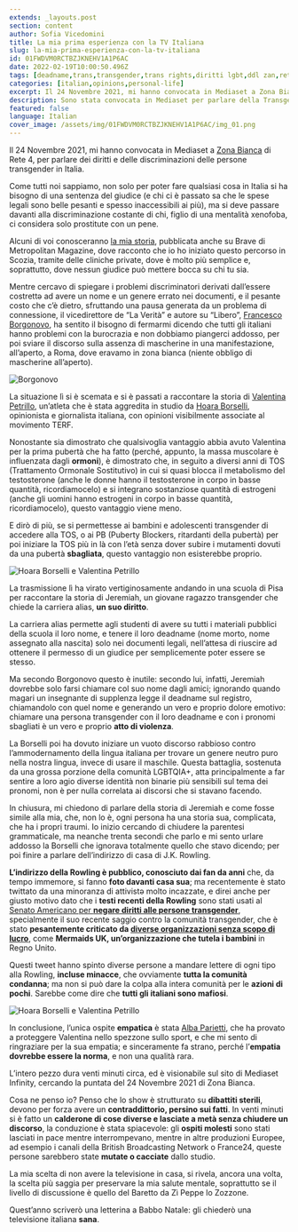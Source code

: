 ```yaml
---
extends: _layouts.post
section: content
author: Sofia Vicedomini
title: La mia prima esperienza con la TV Italiana
slug: la-mia-prima-esperienza-con-la-tv-italiana
id: 01FWDVM0RCTBZJKNEHV1A1P6AC
date: 2022-02-19T10:00:50.496Z
tags: [deadname,trans,transgender,trans rights,diritti lgbt,ddl zan,rete4,rete 4,zona bianca,zonabianca,diritti trans]
categories: [italian,opinions,personal-life]
excerpt: Il 24 Novembre 2021, mi hanno convocata in Mediaset a Zona Bianca di Rete 4, per parlare dei diritti e delle discriminazioni delle persone transgender in Italia.
description: Sono stata convocata in Mediaset per parlare della Transgender Freedom March e dei diritti delle persone Trans, come è andata?
featured: false
language: Italian
cover_image: /assets/img/01FWDVM0RCTBZJKNEHV1A1P6AC/img_01.png
---
```


Il 24 Novembre 2021, mi hanno convocata in Mediaset a [Zona Bianca](https://www.mediasetplay.mediaset.it/video/zonabianca/puntata-del-24-novembre_F310971001003401) di Rete 4, 
per parlare dei diritti e delle discriminazioni delle persone transgender in Italia.

Come tutti noi sappiamo, non solo per poter fare qualsiasi cosa in Italia si ha bisogno di una sentenza del giudice 
(e chi ci è passato sa che le spese legali sono belle pesanti e spesso inaccessibili ai più), 
ma si deve passare davanti alla discriminazione costante di chi, figlio di una mentalità xenofoba, ci considera solo prostitute con un pene.

Alcuni di voi conosceranno [la mia storia](/2022/01/19/cosa-significa-essere-transgender/), pubblicata anche su Brave di Metropolitan Magazine, 
dove racconto che io ho iniziato questo percorso in Scozia, tramite delle cliniche private, dove è molto più semplice e, 
soprattutto, dove nessun giudice può mettere bocca su chi tu sia.

Mentre cercavo di spiegare i problemi discriminatori derivati dall’essere costrettə ad avere un nome e un genere errato nei documenti, 
e il pesante costo che c’è dietro, sfruttando una pausa generata da un problema di connessione, il vicedirettore de 
“La Verità” e autore su “Libero”, [Francesco Borgonovo](https://twitter.com/franborgonovo), ha sentito il bisogno di fermarmi dicendo che tutti gli italiani 
hanno problemi con la burocrazia e non dobbiamo piangerci addosso, per poi sviare il discorso sulla assenza di 
mascherine in una manifestazione, all’aperto, a Roma, dove eravamo in zona bianca (niente obbligo di mascherine all’aperto).

<div class="flex justify-center align-center">
 <img src="/assets/img/01FWDVM0RCTBZJKNEHV1A1P6AC/img_02.png" alt="Borgonovo" />
</div>

La situazione lì si è scemata e si è passati a raccontare la storia di [Valentina Petrillo](https://www.instagram.com/valentina_petrillo/?hl=it), 
un’atleta che è stata aggredita in studio da [Hoara Borselli](https://twitter.com/HoaraBorselli), opinionista e giornalista italiana, 
con opinioni visibilmente associate al movimento TERF.

Nonostante sia dimostrato che qualsivoglia vantaggio abbia avuto Valentina per la prima pubertà che ha fatto 
(perché, appunto, la massa muscolare è influenzata dagli **ormoni**), è dimostrato che, in seguito a diversi anni di TOS 
(Trattamento Ormonale Sostitutivo) in cui si quasi blocca il metabolismo del testosterone 
(anche le donne hanno il testosterone in corpo in basse quantità, ricordiamocelo) e si integrano sostanziose quantità 
di estrogeni (anche gli uomini hanno estrogeni in corpo in basse quantità, ricordiamocelo), questo vantaggio viene meno.

E dirò di più, se si permettesse ai bambini e adolescenti transgender di accedere alla TOS, o ai PB 
(Puberty Blockers, ritardanti della pubertà) per poi iniziare la TOS più in là con l’età senza dover 
subire i mutamenti dovuti da una pubertà **sbagliata**, questo vantaggio non esisterebbe proprio.

<div class="flex justify-center align-center">
 <img src="/assets/img/01FWDVM0RCTBZJKNEHV1A1P6AC/img_03.png" alt="Hoara Borselli e Valentina Petrillo" />
</div>

La trasmissione lì ha virato vertiginosamente andando in una scuola di Pisa per raccontare la storia di Jeremiah, 
un giovane ragazzo transgender che chiede la carriera alias, **un suo diritto**.

La carriera alias permette agli studenti di avere su tutti i materiali pubblici della scuola il loro nome, 
e tenere il loro deadname (nome morto, nome assegnato alla nascita) solo nei documenti legali, nell’attesa 
di riuscire ad ottenere il permesso di un giudice per semplicemente poter essere se stesso.

Ma secondo Borgonovo questo è inutile: secondo lui, infatti, Jeremiah dovrebbe solo farsi chiamare col suo nome dagli amici; 
ignorando quando magari un insegnante di supplenza legge il deadname sul registro, 
chiamandolo con quel nome e generando un vero e proprio dolore emotivo: chiamare una persona transgender 
con il loro deadname e con i pronomi sbagliati è un vero e proprio **atto di violenza**.

La Borselli poi ha dovuto iniziare un vuoto discorso rabbioso contro l’ammodernamento della lingua italiana 
per trovare un genere neutro puro nella nostra lingua, invece di usare il maschile. Questa battaglia, 
sostenuta da una grossa porzione della comunità LGBTQIA+, atta principalmente a far sentire a loro agio diverse 
identità non binarie più sensibili sul tema dei pronomi, non è per nulla correlata ai discorsi che si stavano facendo.

In chiusura, mi chiedono di parlare della storia di Jeremiah e come fosse simile alla mia, che, non lo è, 
ogni persona ha una storia sua, complicata, che ha i propri traumi. Io inizio cercando di chiudere 
la parentesi grammaticale, ma neanche trenta secondi che parlo e mi sento urlare addosso la Borselli 
che ignorava totalmente quello che stavo dicendo; per poi finire a parlare dell’indirizzo di casa di J.K. Rowling.

**L’indirizzo della Rowling è pubblico, conosciuto dai fan da anni** che, da tempo immemore, si fanno **foto davanti casa sua**; 
ma recentemente è stato twittato da una minoranza di attivistə molto incazzate, e direi anche per giusto 
motivo dato che i **testi recenti della Rowling** sono stati usati al [Senato Americano per **negare diritti 
alle persone transgender**](https://www.nbcnews.com/feature/nbc-out/gop-senator-quotes-j-k-rowling-while-blocking-vote-lgbtq-n1231569), 
specialmente il suo recente saggio contro la comunità transgender, 
che è stato **pesantemente criticato da [diverse organizzazioni senza scopo di lucro](https://mermaidsuk.org.uk/news/dear-jk-rowling/)**, 
come **Mermaids UK, un’organizzazione che tutela i bambini** in Regno Unito.

Questi tweet hanno spinto diverse persone a mandare lettere di ogni tipo alla Rowling, **incluse minacce**, che ovviamente **tutta la comunità condanna**; 
ma non si può dare la colpa alla intera comunità per le **azioni di pochi**. Sarebbe come dire che **tutti gli italiani sono mafiosi**.

<div class="flex justify-center align-center">
 <img src="/assets/img/01FWDVM0RCTBZJKNEHV1A1P6AC/img_04.png" alt="Hoara Borselli e Valentina Petrillo" />
</div>


In conclusione, l’unica ospite **empatica** è stata [Alba Parietti](https://www.instagram.com/albaparietti/?hl=it), 
che ha provato a proteggere Valentina nello spezzone sullo sport, e che mi sento di ringraziare per la sua empatia; e sinceramente fa strano, 
perché l’**empatia dovrebbe essere la norma**, e non una qualità rara.

L’intero pezzo dura venti minuti circa, ed è visionabile sul sito di Mediaset Infinity, 
cercando la puntata del 24 Novembre 2021 di Zona Bianca.

Cosa ne penso io? Penso che lo show è strutturato su **dibattiti sterili**, 
devono per forza avere un **contraddittorio, persino sui fatti**. In venti minuti si è fatto un **calderone di cose 
diverse e lasciate a metà senza chiudere un discorso**, la conduzione è stata spiacevole: 
gli **ospiti molesti** sono stati lasciati in pace mentre interrompevano, mentre in altre produzioni Europee, 
ad esempio i canali della British Broadcasting Network o France24, queste persone sarebbero state **mutate o cacciate** dallo studio.

La mia scelta di non avere la televisione in casa, si rivela, ancora una volta, 
la scelta più saggia per preservare la mia salute mentale, 
soprattutto se il livello di discussione è quello del Baretto da Zì Peppe lo Zozzone.

Quest’anno scriverò una letterina a Babbo Natale: gli chiederò una televisione italiana **sana**.
